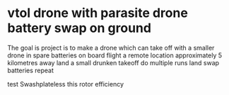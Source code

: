 # vtol drone with parasite drone battery swap on ground
 The goal is project is to make a drone which can take off with a smaller drone in spare batteries on board flight a remote location approximately 5 kilometres away land a small drunken takeoff do multiple runs land swap batteries repeat


test Swashplateless this rotor efficiency

